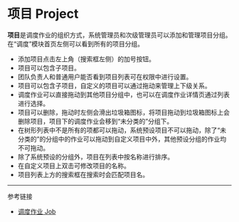 # 项目 Project

**项目**是调度作业的组织方式，系统管理员和次级管理员可以添加和管理项目分组。在“调度”模块首页左侧可以看到所有的项目分组。

* 添加项目点击左上角（搜索框左侧）的加号按钮。
* 项目可以包含子项目。
* 团队负责人和普通用户能否看到项目列表可在权限中进行设置。
* 项目可以包含子项目，自定义的项目可以通过拖动来管理上下级关系。
* 调度作业可以直接拖动到其他项目分组中，也可以在调度作业详情页通过列表进行选择。
* 项目可以删除，拖动时左侧会滑出垃圾箱图标，将项目拖动到垃圾箱图标上会删除项目，项目下的调度作业会移到“未分类的”分组下。
* 在树形列表中不是所有的项都可以拖动，系统预设项目不可以拖动，除了“未分类的”的分组中的作业可以拖动到自定义项目中外，其他预设分组的作业均不可拖动。
* 除了系统预设的分组外，项目在列表中按名称进行排序。
* 在自定义项目上双击可修改项目的名称。
* 项目列表上方的搜索框在搜索时会匹配项目名。


---
参考链接

* [调度作业 Job](/keeper/job.md)

